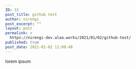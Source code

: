 ```yaml
---
ID: 12
post_title: github test
author: nirengi
post_excerpt: ""
layout: post
permalink: >
  https://nirengi-dev.alaa.works/2021/01/02/github-test/
published: true
post_date: 2021-01-02 11:00:48
---
```

<!-- wp:paragraph -->
<p>lorem ipsum</p>
<!-- /wp:paragraph -->
